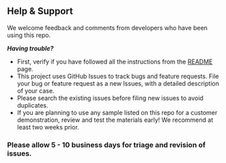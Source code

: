 ## Help & Support
We welcome feedback and comments from developers who have been using this repo.

***Having trouble?***

- First, verify if you have followed all the instructions from the [README](./README.md) page.
- This project uses GitHub Issues to track bugs and feature requests. File your bug or feature request as a new Issues, with a detailed description of your case.
- Please search the existing issues before filing new issues to avoid duplicates.
- If you are planning to use any sample listed on this repo for a customer demonstration, review and test the materials early! We recommend at least two weeks prior.

### Please allow 5 - 10 business days for triage and revision of issues.